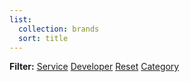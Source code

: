 ```yaml
---
list:
  collection: brands
  sort: title
---
```

<strong>Filter:</strong> <a class="btn" href="{% include url.html url='/services' %}">Service</a> <a class="btn" href="{% include url.html url='/developers' %}">Developer</a> <a class="btn" href="{% include url.html url='/games' %}">Reset</a> <a class="btn" href="{% include url.html url='/categories' %}">Category</a>